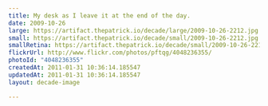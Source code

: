 ```yaml
---
title: My desk as I leave it at the end of the day.
date: 2009-10-26
large: https://artifact.thepatrick.io/decade/large/2009-10-26-2212.jpg
small: https://artifact.thepatrick.io/decade/small/2009-10-26-2212.jpg
smallRetina: https://artifact.thepatrick.io/decade/small/2009-10-26-2212@2x.jpg
flickrUrl: http://www.flickr.com/photos/pftqg/4048236355/
photoId: "4048236355"
createdAt: 2011-01-31 10:36:14.185547
updatedAt: 2011-01-31 10:36:14.185547
layout: decade-image

---
```


